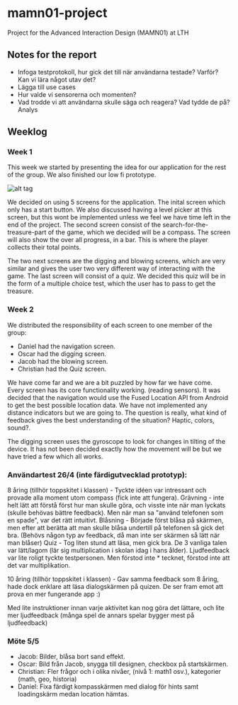 # mamn01-project
Project for the Advanced Interaction Design (MAMN01) at LTH

## Notes for the report

* Infoga testprotokoll, hur gick det till när användarna testade? Varför? Kan vi lära något utav det?
* Lägga till use cases
* Hur valde vi sensorerna och momenten? 
* Vad trodde vi att användarna skulle säga och reagera? Vad tydde de på? Analys

## Weeklog
### Week 1
This week we started by presenting the idea for our application for the rest of the group.
We also finished our low fi prototype. 

![alt tag](https://raw.github.com/dabbe/mamn01-project/master/images/lowfi.jpg)

We decided on using 5 screens for the application. The inital screen which only has a start button. We also discussed having a level picker at this screen, but this wont be implemented unless we feel we have time left in the end of the project. The second screen consist of the search-for-the-treasure-part of the game, which we decided will be a compass. The screen will also show the over all progress, in a bar. This is where the player collects their total points. 

The two next screens are the digging and blowing screens, which are very similar and gives the user two very different way of interacting with the game. The last screen will consist of a quiz. We decided this quiz will be in the form of a multiple choice test, which the user has to pass to get the treasure.

### Week 2
We distributed the responsibility of each screen to one member of the group: 
* Daniel had the navigation screen.
* Oscar had the digging screen.
* Jacob had the blowing screen.
* Christian had the Quiz screen.
 
We have come far and we are a bit puzzled by how far we have come. Every screen has its core functionality working. (reading sensors). It was decided that the navigation would use the Fused Location API from Android to get the best possible location data. We have not implemented any distance indicators but we are going to. The question is really, what kind of feedback gives the best understanding of the situation? Haptic, colors, sound?.

The digging screen uses the gyroscope to look for changes in tilting of the device. It has not been decided exactly how the movement will be but we have tried a few which all works. 
 
### Användartest 26/4 (inte färdigutvecklad prototyp):
8 åring (tillhör toppskitet i klassen) - Tyckte idéen var intressant och provade alla moment utom compass (fick inte att fungera). 
Grävning - inte helt lätt att förstå först hur man skulle göra, och visste inte när man lyckats (skulle behövas bättre feedback). Men när man sa "använd telefonen som en spade", var det rätt intuitivt.
Blåsning - Började först blåsa på skärmen, men efter att berätta att man skulle blåsa undertill på telefonen så gick det bra. (Behövs någon typ av feedback, då man inte ser skärmen så lätt när man blåser)
Quiz - Tog liten stund att läsa, men gick bra. De 3 vanliga talen var lätt/lagom (lär sig multiplication i skolan idag i hans ålder). Ljudfeedback var lite roligt tyckte testpersonen. Men förstod inte * tecknet, förstod inte att det var multiplikation.

10 åring (tillhör toppskitet i klassen) - Gav samma feedback som 8 åring, hade dock enklare att läsa dialogskärmen på quizen. 
De ser fram emot att prova en mer fungerande app :)

Med lite instruktioner innan varje aktivitet kan nog göra det lättare, och lite mer ljudfeedback (många spel de annars spelar bygger mest på ljudfeedback)

### Möte 5/5
* Jacob: Bilder, blåsa bort sand effekt.
* Oscar: Bild från Jacob, snygga till designen, checkbox på startskärmen.
* Christian: Fler frågor och i olika nivåer, (nivå 1: math1 osv.), kategorier (math, geo, historia)
* Daniel: Fixa färdigt kompasskärmen med dialog för hints samt loadingskärm medan location hämtas.
